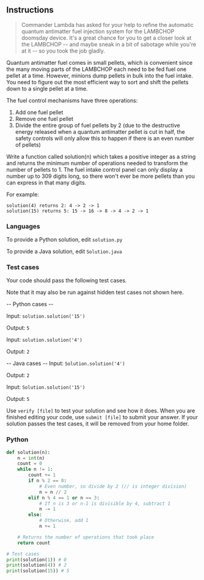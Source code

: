 
## Instructions

> Commander Lambda has asked for your help to refine the automatic quantum antimatter fuel injection system for the LAMBCHOP doomsday device. It's a great chance for you to get a closer look at the LAMBCHOP -- and maybe sneak in a bit of sabotage while you're at it -- so you took the job gladly.

Quantum antimatter fuel comes in small pellets, which is convenient since the many moving parts of the LAMBCHOP each need to be fed fuel one pellet at a time. However, minions dump pellets in bulk into the fuel intake. You need to figure out the most efficient way to sort and shift the pellets down to a single pellet at a time.

The fuel control mechanisms have three operations:

1. Add one fuel pellet
2. Remove one fuel pellet
3. Divide the entire group of fuel pellets by 2 (due to the destructive energy released when a quantum antimatter pellet is cut in half, the safety controls will only allow this to happen if there is an even number of pellets)

Write a function called solution(n) which takes a positive integer as a string and returns the minimum number of operations needed to transform the number of pellets to 1. The fuel intake control panel can only display a number up to 309 digits long, so there won't ever be more pellets than you can express in that many digits.

For example:

```text
solution(4) returns 2: 4 -> 2 -> 1
solution(15) returns 5: 15 -> 16 -> 8 -> 4 -> 2 -> 1
```

### Languages

To provide a Python solution, edit `solution.py`

To provide a Java solution, edit `Solution.java`

### Test cases

Your code should pass the following test cases.

Note that it may also be run against hidden test cases not shown here.

-- Python cases --

Input:
`solution.solution('15')`

Output:
    `5`

Input:
`solution.solution('4')`

Output:
    `2`

-- Java cases --
Input:
`Solution.solution('4')`

Output:
    `2`

Input:
`Solution.solution('15')`

Output:
    `5`

Use `verify [file]` to test your solution and see how it does. When you are finished editing your code, use `submit [file]` to submit your answer. If your solution passes the test cases, it will be removed from your home folder.

### Python

```py
def solution(n):
    n = int(n)
    count = 0
    while n != 1:
        count += 1
        if n % 2 == 0:
            # Even number, so divide by 2 (// is integer division)
            n = n // 2
        elif n % 4 == 1 or n == 3:
            # If n is 3 or n-1 is divisible by 4, subtract 1
            n -= 1
        else:
            # Otherwise, add 1
            n += 1

    # Returns the number of operations that took place
    return count

# Test cases
print(solution(1)) # 0
print(solution(4)) # 2
print(solution(15)) # 5
```
